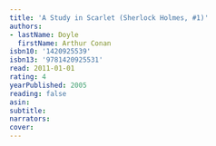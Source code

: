 ```yaml
---
title: 'A Study in Scarlet (Sherlock Holmes, #1)'
authors:
- lastName: Doyle
  firstName: Arthur Conan
isbn10: '1420925539'
isbn13: '9781420925531'
read: 2011-01-01
rating: 4
yearPublished: 2005
reading: false
asin:
subtitle:
narrators:
cover:
---
```


